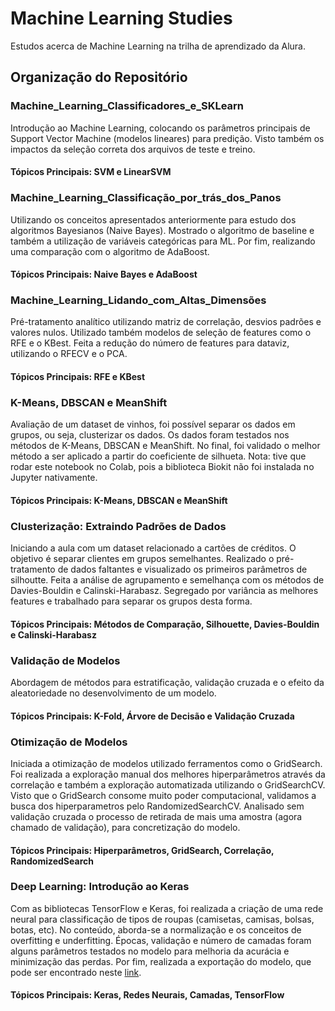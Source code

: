 # Machine Learning Studies

Estudos acerca de Machine Learning na trilha de aprendizado da Alura.

## Organização do Repositório

### Machine_Learning_Classificadores_e_SKLearn

Introdução ao Machine Learning, colocando os parâmetros principais de Support Vector Machine (modelos lineares) para predição. Visto também os impactos da seleção correta dos arquivos de teste e treino.

#### Tópicos Principais: SVM e LinearSVM

### Machine_Learning_Classificação_por_trás_dos_Panos

Utilizando os conceitos apresentados anteriormente para estudo dos algoritmos Bayesianos (Naive Bayes). Mostrado o algoritmo de baseline e também a utilização de variáveis categóricas para ML. Por fim, realizando uma comparação com o algoritmo de AdaBoost.

#### Tópicos Principais: Naive Bayes e AdaBoost

### Machine_Learning_Lidando_com_Altas_Dimensões

Pré-tratamento analítico utilizando matriz de correlação, desvios padrões e valores nulos. Utilizado também modelos de seleção de features como o RFE e o KBest. Feita a redução do número de features para dataviz, utilizando o RFECV e o PCA.

#### Tópicos Principais: RFE e KBest

### K-Means, DBSCAN e MeanShift

Avaliação de um dataset de vinhos, foi possível separar os dados em grupos, ou seja, clusterizar os dados. Os dados foram testados nos métodos de K-Means, DBSCAN e MeanShift. No final, foi validado o melhor método a ser aplicado a partir do coeficiente de silhueta. 
Nota: tive que rodar este notebook no Colab, pois a biblioteca Biokit não foi instalada no Jupyter nativamente.

#### Tópicos Principais: K-Means, DBSCAN e MeanShift

### Clusterização: Extraindo Padrões de Dados

Iniciando a aula com um dataset relacionado a cartões de créditos. O objetivo é separar clientes em grupos semelhantes. Realizado o pré-tratamento de dados faltantes e visualizado os primeiros parâmetros de silhoutte. Feita a análise de agrupamento e semelhança com os métodos de Davies-Bouldin e Calinski-Harabasz. Segregado por variância as melhores features e trabalhado para separar os grupos desta forma.

#### Tópicos Principais: Métodos de Comparação, Silhouette, Davies-Bouldin e Calinski-Harabasz

### Validação de Modelos

Abordagem de métodos para estratificação, validação cruzada e o efeito da aleatoriedade no desenvolvimento de um modelo.

#### Tópicos Principais: K-Fold, Árvore de Decisão e Validação Cruzada

### Otimização de Modelos

Iniciada a otimização de modelos utilizado ferramentos como o GridSearch. Foi realizada a exploração manual dos melhores hiperparâmetros através da correlação e também a exploração automatizada utilizando o GridSearchCV. Visto que o GridSearch consome muito poder computacional, validamos a busca dos hiperparametros pelo RandomizedSearchCV. Analisado sem validação cruzada o processo de retirada de mais uma amostra (agora chamado de validação), para concretização do modelo.

#### Tópicos Principais: Hiperparâmetros, GridSearch, Correlação, RandomizedSearch

### Deep Learning: Introdução ao Keras

Com as bibliotecas TensorFlow e Keras, foi realizada a criação de uma rede neural para classificação de tipos de roupas (camisetas, camisas, bolsas, botas, etc). No conteúdo, aborda-se a normalização e os conceitos de overfitting e underfitting. Épocas, validação e número de camadas foram alguns parâmetros testados no modelo para melhoria da acurácia e minimização das perdas. Por fim, realizada a exportação do modelo, que pode ser encontrado neste [link](https://github.com/arthursgonzaga/Machine-Learning-Studies/Modelos).

#### Tópicos Principais: Keras, Redes Neurais, Camadas, TensorFlow